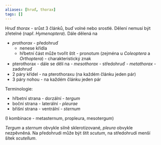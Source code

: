 ```yaml
---
aliases: [hruď, thorax]
tags: []
---
```

Hruď *thorax* - srůst 3 článků, buď volné nebo srostlé. Dělení nemusí být zřetelné (např. *Hymenoptera*). Dále dělená na
- *prothorax* - předohruď
	- nenese křídla
	- hřbetní část může tvořit štít - pronotum (zejména u *Coleoptera* a *Orthoptera*) - charakteristický znak
- pterothorax
		- dále se dělí na
			- *mesothorax* - středohruď
			- *metathorax* - zadohruď
- 2 páry křídel - na pterothoraxu (na každém článku jeden pár)
- 3 páry nohou - na každém článku jeden pár

 Terminologie:
 - hřbetní strana - dorzální - *tergum*
 - boční strana - laterální - *pleurae*
 - břišní strana - ventrální - *sternum*

(I kombinace - metasternum, propleura, mesotergum)

*Tergum* a *sternum* obvykle silně sklerotizované, *pleura* obvykle nezpěvněná.
Na předohrudi může být štít *scutum*, na středohrudí menší šítek *scutellum*.